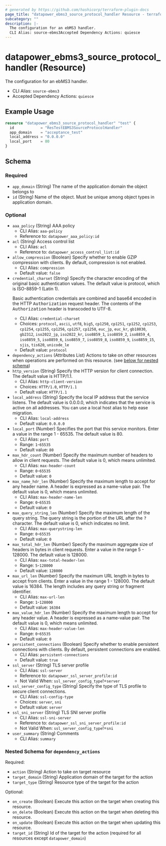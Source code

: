 ```yaml
---
# generated by https://github.com/hashicorp/terraform-plugin-docs
page_title: "datapower_ebms3_source_protocol_handler Resource - terraform-provider-datapower"
subcategory: ""
description: |-
  The configuration for an ebMS3 handler.
  CLI Alias: source-ebms3Accepted Dependency Actions: quiesce
---
```


# datapower_ebms3_source_protocol_handler (Resource)

The configuration for an ebMS3 handler.
  - CLI Alias: `source-ebms3`
  - Accepted Dependency Actions: `quiesce`

## Example Usage

```terraform
resource "datapower_ebms3_source_protocol_handler" "test" {
  id            = "ResTestEBMS3SourceProtocolHandler"
  app_domain    = "acceptance_test"
  local_address = "0.0.0.0"
  local_port    = 80
}
```

<!-- schema generated by tfplugindocs -->
## Schema

### Required

- `app_domain` (String) The name of the application domain the object belongs to
- `id` (String) Name of the object. Must be unique among object types in application domain.

### Optional

- `aaa_policy` (String) AAA policy
  - CLI Alias: `aaa-policy`
  - Reference to: `datapower_aaa_policy:id`
- `acl` (String) Access control list
  - CLI Alias: `acl`
  - Reference to: `datapower_access_control_list:id`
- `allow_compression` (Boolean) Specify whether to enable GZIP compression with clients. By default, compression is not enabled.
  - CLI Alias: `compression`
  - Default value: `false`
- `credential_charset` (String) Specify the character encoding of the original basic authentication values. The default value is protocol, which is ISO-8859-1 (Latin 1). <p>Basic authentication credentials are combined and base64 encoded in the HTTP <tt>Authorization</tt> request header. The contents of the <tt>Authorization</tt> header is transcoded to UTF-8.</p>
  - CLI Alias: `credential-charset`
  - Choices: `protocol`, `ascii`, `utf8`, `big5`, `cp1250`, `cp1251`, `cp1252`, `cp1253`, `cp1254`, `cp1255`, `cp1256`, `cp1257`, `cp1258`, `euc_jp`, `euc_kr`, `gb18030`, `gb2312`, `iso2022_jp`, `iso2022_kr`, `iso8859_1`, `iso8859_2`, `iso8859_4`, `iso8859_5`, `iso8859_6`, `iso8859_7`, `iso8859_8`, `iso8859_9`, `iso8859_15`, `sjis`, `tis620`, `unicode_le`
  - Default value: `protocol`
- `dependency_actions` (Attributes List) Actions to take on other resources when operations are performed on this resource. (see [below for nested schema](#nestedatt--dependency_actions))
- `http_version` (String) Specify the HTTP version for client connection. The default value is HTTP/1.1.
  - CLI Alias: `http-client-version`
  - Choices: `HTTP/1.0`, `HTTP/1.1`
  - Default value: `HTTP/1.1`
- `local_address` (String) Specify the local IP address that the service listens. The default value is 0.0.0.0, which indicates that the service is active on all addresses. You can use a local host alias to help ease migration.
  - CLI Alias: `local-address`
  - Default value: `0.0.0.0`
- `local_port` (Number) Specifies the port that this service monitors. Enter a value in the range 1 - 65535. The default value is 80.
  - CLI Alias: `port`
  - Range: `1`-`65535`
  - Default value: `80`
- `max_hdr_count` (Number) Specify the maximum number of headers to allow in client requests. The default value is 0, which means unlimited.
  - CLI Alias: `max-header-count`
  - Range: `0`-`65535`
  - Default value: `0`
- `max_name_hdr_len` (Number) Specify the maximum length to accept for any header name. A header is expressed as a name-value pair. The default value is 0, which means unlimited.
  - CLI Alias: `max-header-name-len`
  - Range: `0`-`65535`
  - Default value: `0`
- `max_query_string_len` (Number) Specify the maximum length of the query string. The query string is the portion of the URL after the <tt>?</tt> character. The default value is 0, which indicates no limit.
  - CLI Alias: `max-querystring-len`
  - Range: `0`-`65535`
  - Default value: `0`
- `max_total_hdr_len` (Number) Specify the maximum aggregate size of headers in bytes in client requests. Enter a value in the range 5 - 128000. The default value is 128000.
  - CLI Alias: `max-total-header-len`
  - Range: `5`-`128000`
  - Default value: `128000`
- `max_url_len` (Number) Specify the maximum URL length in bytes to accept from clients. Enter a value in the range 1 - 128000. The default value is 16384. The length includes any query string or fragment identifier.
  - CLI Alias: `max-url-len`
  - Range: `1`-`128000`
  - Default value: `16384`
- `max_value_hdr_len` (Number) Specify the maximum length to accept for any header value. A header is expressed as a name-value pair. The default value is 0, which means unlimited.
  - CLI Alias: `max-header-value-len`
  - Range: `0`-`65535`
  - Default value: `0`
- `persistent_connections` (Boolean) Specify whether to enable persistent connections with clients. By default, persistent connections are enabled.
  - CLI Alias: `persistent-connections`
  - Default value: `true`
- `ssl_server` (String) TLS server profile
  - CLI Alias: `ssl-server`
  - Reference to: `datapower_ssl_server_profile:id`
  - Not Valid When: `ssl_server_config_type`!=`server`
- `ssl_server_config_type` (String) Specify the type of TLS profile to secure client connections.
  - CLI Alias: `ssl-config-type`
  - Choices: `server`, `sni`
  - Default value: `server`
- `ssl_sni_server` (String) TLS SNI server profile
  - CLI Alias: `ssl-sni-server`
  - Reference to: `datapower_ssl_sni_server_profile:id`
  - Not Valid When: `ssl_server_config_type`!=`sni`
- `user_summary` (String) Comments
  - CLI Alias: `summary`

<a id="nestedatt--dependency_actions"></a>
### Nested Schema for `dependency_actions`

Required:

- `action` (String) Action to take on target resource
- `target_domain` (String) Application domain of the target for the action
- `target_type` (String) Resource type of the target for the action

Optional:

- `on_create` (Boolean) Execute this action on the target when creating this resource.
- `on_delete` (Boolean) Execute this action on the target when deleting this resource.
- `on_update` (Boolean) Execute this action on the target when updating this resource.
- `target_id` (String) Id of the target for the action (required for all resources except `datapower_domain`)
